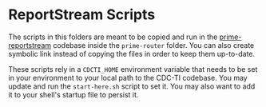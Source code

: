 # ReportStream Scripts

The scripts in this folders are meant to be copied and run in the [prime-reportstream](https://github.com/CDCgov/prime-reportstream) codebase inside the `prime-router` folder. You can also create symbolic link instead of copying the files in order to keep them up-to-date.

These scripts rely in a `CDCTI_HOME` environment variable that needs to be set in your environment to your local path to the CDC-TI codebase. You may update and run the `start-here.sh` script to set it. You may also want to add it to your shell's startup file to persist it.

